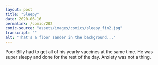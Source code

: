 ```yaml
---
layout: post
title: "Sleepy"
date: 2020-06-16
permalink: /comic/202
comic-source: "assets/images/comics/sleepy_fin2.jpg"
transcript: ""
alt: "That's a floor sander in the background..."
---
```


Poor Billy had to get all of his yearly vaccines at the same time. He was super sleepy and done for the rest of the day. Anxiety was not a thing.
